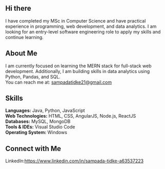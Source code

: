 ## Hi there
I have completed my MSc in Computer Science and have practical experience in programming, web development, and data analytics. 
I am looking for an entry-level software engineering role to apply my skills and continue learning.

## About Me
I am currently focused on learning the MERN stack for full-stack web development. 
Additionally, I am building skills in data analytics using Python, Pandas, and SQL.  
You can reach me at: sampadatidke21@gmail.com

## Skills
**Languages:** Java, Python, JavaScript  
**Web Technologies:** HTML, CSS, AngularJS, Node.js, ReactJS  
**Databases:** MySQL, MongoDB  
**Tools & IDEs:** Visual Studio Code  
**Operating System:** Windows

## Connect with Me
LinkedIn:https://www.linkedin.com/in/sampada-tidke-a63537223
